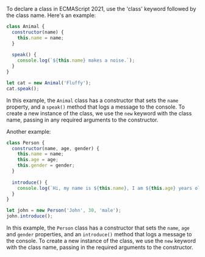 To declare a class in ECMAScript 2021, use the 'class' keyword followed by the class name. Here's an example:

```javascript
class Animal {
  constructor(name) {
    this.name = name;
  }
  
  speak() {
    console.log(`${this.name} makes a noise.`);
  }
}

let cat = new Animal('Fluffy');
cat.speak();
```

In this example, the `Animal` class has a constructor that sets the `name` property, and a `speak()` method that logs a message to the console. To create a new instance of the class, we use the `new` keyword with the class name, passing in any required arguments to the constructor.

Another example:

```javascript
class Person {
  constructor(name, age, gender) {
    this.name = name;
    this.age = age;
    this.gender = gender;
  }
  
  introduce() {
    console.log(`Hi, my name is ${this.name}, I am ${this.age} years old and I identify as ${this.gender}.`);
  }
}

let john = new Person('John', 30, 'male');
john.introduce();
```

In this example, the `Person` class has a constructor that sets the `name`, `age` and `gender` properties, and an `introduce()` method that logs a message to the console. To create a new instance of the class, we use the `new` keyword with the class name, passing in the required arguments to the constructor.